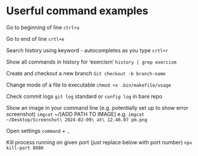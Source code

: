 # Userful command examples

Go to beginning of line
`ctrl+a`

Go to end of line
`crtl+e`

Search history using keyword - autocompletes as you type
`crtl+r`

Show all commands in history for ‘exercism’
`history | grep exercism`

Create and checkout a new branch
`Git checkout -b branch-name`

Change mode of a file to executable
`chmod +x .bin/makefile/usage`

Check commit logs
`git log` standard or `config log` in bare repo

Show an image in your command line (e.g. potentially set up to show error screenshot)
`imgcat` ~/[ADD PATH TO IMAGE]
e.g. `imgcat ~/Desktop/Screenshot\ 2024-02-09\ at\ 12.46.07 pm.png`

Open settings
`command` + `,`

Kill process running on given port (just replace below with port number)
`npx kill-port 8080`